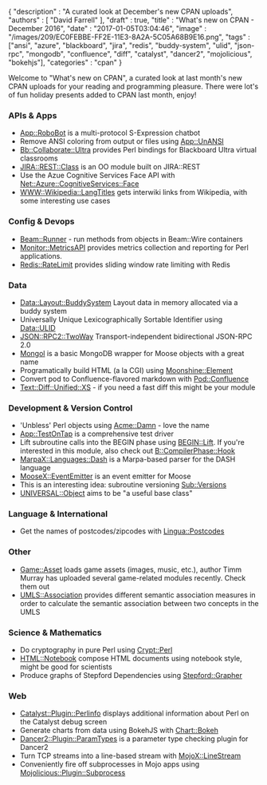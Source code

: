 {
   "description" : "A curated look at December's new CPAN uploads",
   "authors" : [
      "David Farrell"
   ],
   "draft" : true,
   "title" : "What's new on CPAN - December 2016",
   "date" : "2017-01-05T03:04:46",
   "image" : "/images/209/EC0FEBBE-FF2E-11E3-8A2A-5C05A68B9E16.png",
    "tags" : ["ansi", "azure", "blackboard", "jira", "redis", "buddy-system", "ulid", "json-rpc", "mongodb", "confluence", "diff", "catalyst", "dancer2", "mojolicious", "bokehjs"],
   "categories" : "cpan"
}


Welcome to "What's new on CPAN", a curated look at last month's new CPAN uploads for your reading and programming pleasure. There were lot's of fun holiday presents added to CPAN last month, enjoy!

### APIs & Apps
* [App::RoboBot](https://metacpan.org/pod/App::RoboBot) is a multi-protocol S-Expression chatbot
* Remove ANSI coloring from output or files using [App::UnANSI](https://metacpan.org/pod/App::UnANSI)
* [Bb::Collaborate::Ultra](https://metacpan.org/pod/Bb::Collaborate::Ultra) provides Perl bindings for Blackboard Ultra virtual classrooms
* [JIRA::REST::Class](https://metacpan.org/pod/JIRA::REST::Class) is an OO module built on JIRA::REST
* Use the Azue Cognitive Services Face API with [Net::Azure::CognitiveServices::Face](https://metacpan.org/pod/Net::Azure::CognitiveServices::Face)
* [WWW::Wikipedia::LangTitles](https://metacpan.org/pod/WWW::Wikipedia::LangTitles) gets interwiki links from Wikipedia, with some interesting use cases


### Config & Devops
* [Beam::Runner](https://metacpan.org/pod/Beam::Runner) - run methods from objects in Beam::Wire containers
* [Monitor::MetricsAPI](https://metacpan.org/pod/Monitor::MetricsAPI) provides metrics collection and reporting for Perl applications.
* [Redis::RateLimit](https://metacpan.org/pod/Redis::RateLimit) provides sliding window rate limiting with Redis


### Data
* [Data::Layout::BuddySystem](https://metacpan.org/pod/Data::Layout::BuddySystem) Layout data in memory allocated via a buddy system
* Universally Unique Lexicographically Sortable Identifier using [Data::ULID](https://metacpan.org/pod/Data::ULID)
* [JSON::RPC2::TwoWay](https://metacpan.org/pod/JSON::RPC2::TwoWay) Transport-independent bidirectional JSON-RPC 2.0
* [Mongol](https://metacpan.org/pod/Mongol) is a basic MongoDB wrapper for Moose objects with a great name
* Programatically build HTML (a la CGI) using [Moonshine::Element](https://metacpan.org/pod/Moonshine::Element)
* Convert pod to Confluence-flavored markdown with [Pod::Confluence](https://metacpan.org/pod/Pod::Confluence)
* [Text::Diff::Unified::XS](https://metacpan.org/pod/Text::Diff::Unified::XS) - if you need a fast diff this might be your module


### Development & Version Control
* 'Unbless' Perl objects using [Acme::Damn](https://metacpan.org/pod/Acme::Damn) - love the name
* [App::TestOnTap](https://metacpan.org/pod/App::TestOnTap) is a comprehensive test driver
* Lift subroutine calls into the BEGIN phase using [BEGIN::Lift](https://metacpan.org/pod/BEGIN::Lift). If you're interested in this module, also check out [B::CompilerPhase::Hook](https://metacpan.org/pod/B::CompilerPhase::Hook)
* [MarpaX::Languages::Dash](https://metacpan.org/pod/MarpaX::Languages::Dash) is a Marpa-based parser for the DASH language
* [MooseX::EventEmitter](https://metacpan.org/pod/MooseX::EventEmitter) is an event emitter for Moose
* This is an interesting idea: subroutine versioning [Sub::Versions](https://metacpan.org/pod/Sub::Versions)
* [UNIVERSAL::Object](https://metacpan.org/pod/UNIVERSAL::Object) aims to be "a useful base class"


### Language & International
* Get the names of postcodes/zipcodes with [Lingua::Postcodes](https://metacpan.org/pod/Lingua::Postcodes)


### Other
* [Game::Asset](https://metacpan.org/pod/Game::Asset) loads game assets (images, music, etc.), author Timm Murray has uploaded several game-related modules recently. Check them out
* [UMLS::Association](https://metacpan.org/pod/UMLS::Association) provides different semantic association measures in order to calculate the semantic association between two concepts in the UMLS


### Science & Mathematics
* Do cryptography in pure Perl using [Crypt::Perl](https://metacpan.org/pod/Crypt::Perl)
* [HTML::Notebook](https://metacpan.org/pod/HTML::Notebook) compose HTML documents using notebook style, might be good for scientists
* Produce graphs of Stepford Dependencies using [Stepford::Grapher](https://metacpan.org/pod/Stepford::Grapher)


### Web
* [Catalyst::Plugin::Perlinfo](https://metacpan.org/pod/Catalyst::Plugin::Perlinfo) displays additional information about Perl on the Catalyst debug screen
* Generate charts from data using BokehJS with [Chart::Bokeh](https://metacpan.org/pod/Chart::Bokeh)
* [Dancer2::Plugin::ParamTypes](https://metacpan.org/pod/Dancer2::Plugin::ParamTypes) is a parameter type checking plugin for Dancer2
* Turn TCP streams into a line-based stream with [MojoX::LineStream](https://metacpan.org/pod/MojoX::LineStream)
* Conveniently fire off subprocesses in Mojo apps using [Mojolicious::Plugin::Subprocess](https://metacpan.org/pod/Mojolicious::Plugin::Subprocess)
